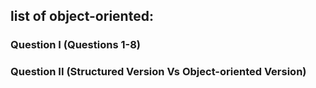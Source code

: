 ﻿## list of object-oriented:

### Question I (Questions 1-8)

### Question II (Structured Version Vs Object-oriented Version)
